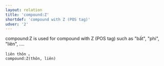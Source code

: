 ```yaml
---
layout: relation
title: 'compound:Z'
shortdef: 'compound with Z (POS tag)'
udver: '2'
---
```


compound:Z is used for compound with Z (POS tag) such as "bất", "phi", "liên", ....

~~~ sdparse
liên thôn 。
compound:Z(thôn, liên)
~~~

<!-- Interlanguage links updated So kvě 14 19:02:54 CEST 2022 -->
